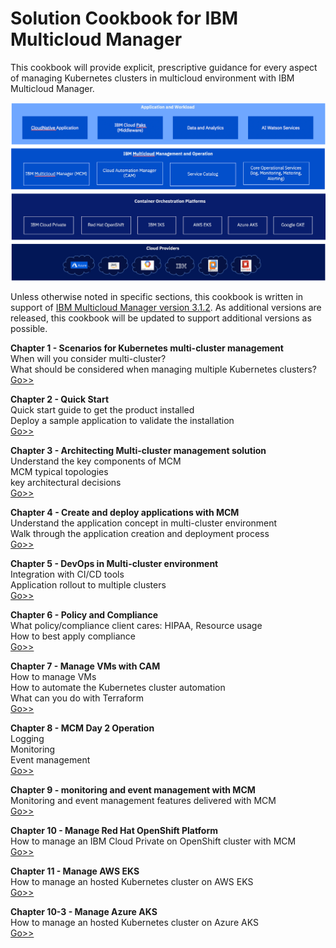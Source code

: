 # Solution Cookbook for IBM Multicloud Manager

This cookbook will provide explicit, prescriptive guidance for every aspect of managing Kubernetes clusters in multicloud environment with IBM Multicloud Manager.

![MCM Overview](images/mcm_overview.png?raw=true)

Unless otherwise noted in specific sections, this cookbook is written in support of [IBM Multicloud Manager version 3.1.2]().  As additional versions are released, this cookbook will be updated to support additional versions as possible.

**Chapter 1 - Scenarios for Kubernetes multi-cluster management**   
When will you consider multi-cluster?   
What should be considered when managing multiple Kubernetes clusters?   
[Go>>](multicloud_scenarios.md)

**Chapter 2 - Quick Start**   
Quick start guide to get the product installed   
Deploy a sample application to validate the installation   
[Go>>](quickstart.md)

**Chapter 3 - Architecting Multi-cluster management solution**   
Understand the key components of MCM   
MCM typical topologies   
key architectural decisions   
[Go>>](solutionarchitecture.md)

**Chapter 4 - Create and deploy applications with MCM**   
Understand the application concept in multi-cluster environment   
Walk through the application creation and deployment process   
[Go>>](applications-mcm.md)

**Chapter 5 - DevOps in Multi-cluster environment**   
Integration with CI/CD tools   
Application rollout to multiple clusters   
[Go>>](mcm-devops.md)

**Chapter 6 - Policy and Compliance**   
What policy/compliance client cares: HIPAA, Resource usage   
How to best apply compliance   
[Go>>](policy.md)

**Chapter 7 - Manage VMs with CAM**   
How to manage VMs   
How to automate the Kubernetes cluster automation   
What can you do with Terraform   
[Go>>](cam-integration.md)

**Chapter 8 - MCM Day 2 Operation**   
Logging    
Monitoring   
Event management   
[Go>>](day2operation.md)

**Chapter 9 - monitoring and event management with MCM**   
Monitoring and event management features delivered with MCM   
[Go>>](mcm-monitoring-event-management.md)   

**Chapter 10 - Manage Red Hat OpenShift Platform**   
How to manage an IBM Cloud Private on OpenShift cluster with MCM   
[Go>>](mcm-openshift.md)   

**Chapter 11 - Manage AWS EKS**   
How to manage an hosted Kubernetes cluster on AWS EKS   
[Go>>](mcm-eks.md)

**Chapter 10-3 - Manage Azure AKS**   
How to manage an hosted Kubernetes cluster on Azure AKS   
[Go>>](mcm-aks.md)
